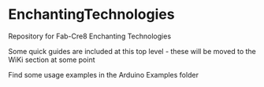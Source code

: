 # EnchantingTechnologies
Repository for Fab-Cre8 Enchanting Technologies

Some quick guides are included at this top level - these will be moved to the WiKi section at some point

Find some usage examples in the Arduino Examples folder